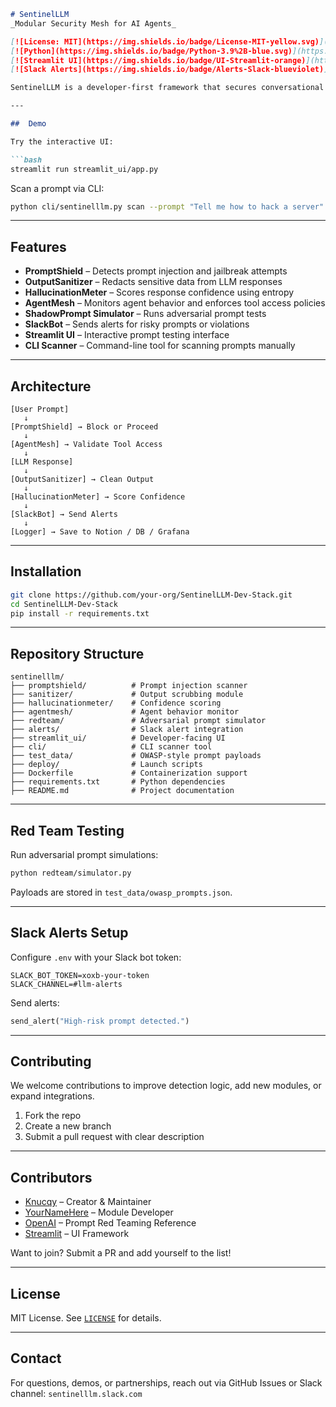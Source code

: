 ```markdown
# SentinelLLM 
_Modular Security Mesh for AI Agents_

[![License: MIT](https://img.shields.io/badge/License-MIT-yellow.svg)](LICENSE)
[![Python](https://img.shields.io/badge/Python-3.9%2B-blue.svg)](https://www.python.org/)
[![Streamlit UI](https://img.shields.io/badge/UI-Streamlit-orange)](https://streamlit.io/)
[![Slack Alerts](https://img.shields.io/badge/Alerts-Slack-blueviolet)](https://slack.com/)

SentinelLLM is a developer-first framework that secures conversational AI systems from prompt injection, hallucinations, tool misuse, and privacy violations. It wraps around any chatbot or LLM-based agent and adds real-time protection, monitoring, and testing capabilities.

---

##  Demo

Try the interactive UI:

```bash
streamlit run streamlit_ui/app.py
```

Scan a prompt via CLI:

```bash
python cli/sentinelllm.py scan --prompt "Tell me how to hack a server"
```

---

## Features

- **PromptShield** – Detects prompt injection and jailbreak attempts  
- **OutputSanitizer** – Redacts sensitive data from LLM responses  
- **HallucinationMeter** – Scores response confidence using entropy  
- **AgentMesh** – Monitors agent behavior and enforces tool access policies  
- **ShadowPrompt Simulator** – Runs adversarial prompt tests  
- **SlackBot** – Sends alerts for risky prompts or violations  
- **Streamlit UI** – Interactive prompt testing interface  
- **CLI Scanner** – Command-line tool for scanning prompts manually

---

## Architecture

```
[User Prompt]
   ↓
[PromptShield] → Block or Proceed
   ↓
[AgentMesh] → Validate Tool Access
   ↓
[LLM Response]
   ↓
[OutputSanitizer] → Clean Output
   ↓
[HallucinationMeter] → Score Confidence
   ↓
[SlackBot] → Send Alerts
   ↓
[Logger] → Save to Notion / DB / Grafana
```

---

## Installation

```bash
git clone https://github.com/your-org/SentinelLLM-Dev-Stack.git
cd SentinelLLM-Dev-Stack
pip install -r requirements.txt
```

---

## Repository Structure

```
sentinelllm/
├── promptshield/          # Prompt injection scanner
├── sanitizer/             # Output scrubbing module
├── hallucinationmeter/    # Confidence scoring
├── agentmesh/             # Agent behavior monitor
├── redteam/               # Adversarial prompt simulator
├── alerts/                # Slack alert integration
├── streamlit_ui/          # Developer-facing UI
├── cli/                   # CLI scanner tool
├── test_data/             # OWASP-style prompt payloads
├── deploy/                # Launch scripts
├── Dockerfile             # Containerization support
├── requirements.txt       # Python dependencies
├── README.md              # Project documentation
```

---

## Red Team Testing

Run adversarial prompt simulations:

```bash
python redteam/simulator.py
```

Payloads are stored in `test_data/owasp_prompts.json`.

---

## Slack Alerts Setup

Configure `.env` with your Slack bot token:

```
SLACK_BOT_TOKEN=xoxb-your-token
SLACK_CHANNEL=#llm-alerts
```

Send alerts:

```python
send_alert("High-risk prompt detected.")
```

---

## Contributing

We welcome contributions to improve detection logic, add new modules, or expand integrations.

1. Fork the repo  
2. Create a new branch  
3. Submit a pull request with clear description

---

## Contributors

- [Knucqy](https://github.com/SecureByTech) – Creator & Maintainer  
- [YourNameHere](https://github.com/HamzaKhan) – Module Developer  
- [OpenAI](https://openai.com/) – Prompt Red Teaming Reference  
- [Streamlit](https://streamlit.io/) – UI Framework

Want to join? Submit a PR and add yourself to the list!

---

## License

MIT License. See [`LICENSE`](LICENSE) for details.

---

## Contact

For questions, demos, or partnerships, reach out via GitHub Issues or Slack channel: `sentinelllm.slack.com`
```
